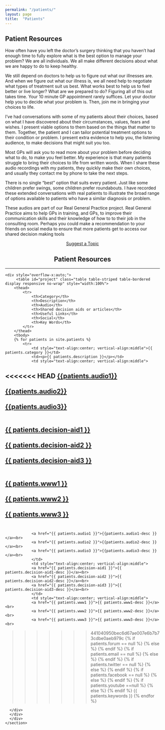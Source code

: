 ```yaml
---
permalink: "/patients/"
layout: page
title:  "Patients"
---
```


<section class="bg-primary text-white" id="about">
      <div class="container text-center">
        <h2 class="mb-4">Patient Resources</h2>
        <p align="left">How often have you left the doctor’s surgery thinking that you haven’t had enough time to fully explore what is the best option to manage your problem? We are all individuals. We all make different decisions about what we are happy to do to keep healthy. </p>
        <p align="left">We still depend on doctors to help us to figure out what our illnesses are. And when we figure out what our illness is, we all need help to negotiate what types of treatment suit us best. What works best to help us to feel better or live longer? What are we prepared to do? Figuring all of this out takes time. Your 10 minute GP appointment rarely suffices. Let your doctor help you to decide what your problem is. Then, join me in bringing your choices to life.</p>
        <p align="left">I’ve had conversations with some of my patients about their choices, based on what I have discovered about their circumstances, values, fears and wishes. I present viable options to them based on the things that matter to them. Together, the patient and I can tailor potential treatment options to their condition or problem. I present extra evidence to help you, the listening audience, to make decisions that might suit you too.</p>
        <p align="left">Most GPs will ask you to read more about your problem before deciding what to do, to make you feel better. My experience is that many patients struggle to bring their choices to life from written words. When I share these audio recordings with my patients, they quickly make their own choices, and usually they contact me by phone to take the next steps.</p>
        <p align="left">There is no single “best” option that suits every patient. Just like some children prefer swings, some children prefer roundabouts. I have recorded these extended conversations with real patients to illustrate the broad range of options available to patients who have a similar diagnosis or problem.</p>
        <p align="left">These audios are part of our Real General Practice project. Real General Practice aims to help GPs in training, and GPs, to improve their communication skills and their knowledge of how to to their job in the consulting room. Perhaps you could make a recommendation to your friends on social media to ensure that more patients get to access our shared decision making tools </p>
		<center><a class="btn btn-light btn-xl" href="mailto:info@code4health.org?Subject=%5BSuggest%20New%20Topic%5D&Body=%5BName%5D%0A%5BRole%20%26%20Topic%5D%0A%5BDetails%20%5D%0A">Suggest a Topic</a></center>
</div>
</section>

<section id="patients">
      <div class="container">
        <div class="row">
          <div class="col-lg-12">
            <center><h2 class="section-heading">Patient Resources</h2>
            <hr class="my-4"></center>

  	<div style="overflow-x:auto;">	
         <table id="project" class="table table-striped table-bordered display responsive no-wrap" style="width:100%">
        <thead>
            <tr>
                <th>Category</th>
                <th>Description</th>
                <th>Audio</th>
				<th>Shared decision aids or articles</th>
                <th>Useful Links</th>
                <th>Social</th>
                <th>Key Words</th>
            </tr>
        </thead>
        <tbody>
        {% for patients in site.patients %}
            <tr>
                <td style="text-align:center; vertical-align:middle">{{ patients.category }}</td>
                <td><p>{{ patients.description }}</p></td>
                <td style="text-align:center; vertical-align:middle">
<<<<<<< HEAD
                <a href="{{ patients.audio1 }}">{{patients.audio1}}</a><br><br>
                <a href="{{ patients.audio2 }}">{{patients.audio2}}</a><br><br>
                <a href="{{ patients.audio3 }}">{{patients.audio3}}</a><br><br>
                </td>  
                <td style="text-align:center; vertical-align:middle">
                <a href="{{ patients.decision-aid1 }}">{{ patients.decision-aid1 }}</a><br><br>
                <a href="{{ patients.decision-aid2 }}">{{ patients.decision-aid2 }}</a><br><br>
                <a href="{{ patients.decision-aid3 }}">{{ patients.decision-aid3 }}</a><br><br>
                </td>    
                <td style="text-align:center; vertical-align:middle">
                <a href="{{ patients.www1 }}">{{ patients.www1 }}</a><br><br>
                <a href="{{ patients.www2 }}">{{ patients.www2 }}</a><br><br>
                <a href="{{ patients.www3 }}">{{ patients.www3 }}</a><br><br>
=======
                <a href="{{ patients.audio1 }}">{{patients.audio1-desc }}</a><br>
                <a href="{{ patients.audio2 }}">{{patients.audio2-desc }}</a><br>
                <a href="{{ patients.audio3 }}">{{patients.audio3-desc }}</a><br>
                </td>  
                <td style="text-align:center; vertical-align:middle">
                <a href="{{ patients.decision-aid1 }}">{{ patients.decision-aid1-desc }}</a><br>
                <a href="{{ patients.decision-aid2 }}">{{ patients.decision-aid2-desc }}</a><br>
                <a href="{{ patients.decision-aid3 }}">{{ patients.decision-aid3-desc }}</a><br>
                </td>    
                <td style="text-align:center; vertical-align:middle">
                <a href="{{ patients.www1 }}">{{ patients.www1-desc }}</a><br>
                <a href="{{ patients.www2 }}">{{ patients.www2-desc }}</a><br>
                <a href="{{ patients.www3 }}">{{ patients.www3-desc }}</a><br>
>>>>>>> 441040950bec6d67ae007e6b7b73cdbe0aeb979c
                </td>
                <td style="text-align:center; vertical-align:middle">
                {% if patients.forum == null %}
                {% else %}
                <a href="{{ patients.forum }}" target="_blank"><i class="fas fa-comments fa-2x"></i></a>
                {% endif %}
                {% if patients.email == null %}
                {% else %}
                <a href="mailto:{{ patients.email }}"><i class="fas fa-envelope fa-2x"></i></a>
                {% endif %}
                {% if patients.twitter == null %}
                {% else %}
                <a href="http://twitter.com/{{ patients.twitter }}" target="_blank"><i class="fab fa-twitter fa-2x"></i></a>
                {% endif %}
                {% if patients.facebook == null %}
                {% else %}
                <a href="{{ patients.facebook }}" target="_blank"><i class="fab fa-facebook fa-2x"></i></a>
                {% endif %}
                {% if patients.youtube ==null %}
                {% else %}
                <a href="{{ patients.youtube }}" target="_blank"><i class="fab fa-youtube fa-2x"></i></a>
                {% endif %}
                </td>
                <td>{{ patients.keywords }}</td>
            </tr>
        {% endfor %}
    </tbody>
</table>
</div>

        
      </div>
	  </div>
	  </div>
    </section>
